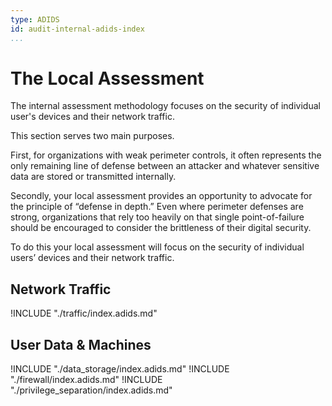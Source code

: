 ```yaml
---
type: ADIDS
id: audit-internal-adids-index
...
```


# The Local Assessment

The internal assessment methodology focuses on the security of individual user's devices and their network traffic.

This section serves two main purposes.

First, for organizations with weak perimeter controls, it often represents the only remaining line of defense between an attacker and whatever sensitive data are stored or transmitted internally.

Secondly, your local assessment provides an opportunity to advocate for the principle of “defense in depth.” Even where perimeter defenses are strong, organizations that rely too heavily on that single point-of-failure should be encouraged to consider the brittleness of their digital security.

To do this your local assessment will focus on the security of individual users’ devices and their network traffic. 

## Network Traffic

!INCLUDE "./traffic/index.adids.md"

## User Data & Machines

!INCLUDE "./data_storage/index.adids.md"
!INCLUDE "./firewall/index.adids.md"
!INCLUDE "./privilege_separation/index.adids.md"

